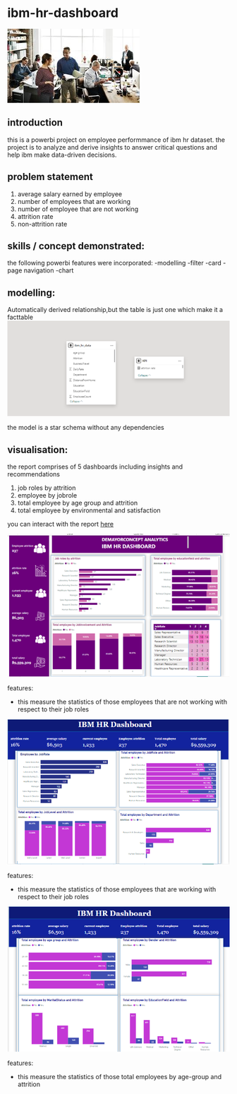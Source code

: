 # ibm-hr-dashboard
![](download.jpeg)
## introduction
this is a powerbi project on employee performmance of ibm hr dataset. the project is to analyze and derive insights
to answer critical questions and help ibm make data-driven decisions.
## problem statement
1. average salary earned by employee
2. number of employees that are working
3. number of employee that are not working
4. attrition rate
5. non-attrition rate
## skills / concept demonstrated:
the following powerbi features were incorporated:
-modelling 
-filter 
-card
-page navigation
-chart
## modelling:
Automatically derived relationship,but the table is just one which make it a facttable
![](Screenshot%202025-01-03%20155123.png)

the model is a star schema without any dependencies
## visualisation:
the report comprises of 5 dashboards including insights and recommendations
1. job roles by attrition
2. employee by jobrole
3. total employee by age group and attrition
4. total employee by environmental and satisfaction

you can interact with the report [here](https://app.powerbi.com/groups/me/reports/75ae97f4-c494-4c64-a343-f154771b48f3/ReportSection?experience=power-bi)

![](Screenshot%202025-01-03%20155415.png)

features:
- this measure the statistics of those employees that are not working with respect to their job roles

![](Screenshot%202025-01-03%20155608.png)

features:
- this measure the statistics of those employees that are working with respect to their job roles

![](Screenshot%202025-01-03%20155806.png)

features:
- this measure the statistics of those total employees by age-group and attrition


![]()










